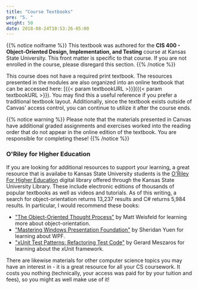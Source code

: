 ```yaml
---
title: "Course Textbooks"
pre: "5. "
weight: 50
date: 2018-08-24T10:53:26-05:00
---
```


{{% notice noiframe %}}
This textbook was authored for the **CIS 400 - Object-Oriented Design, Implementation, and Testing** course at Kansas State University.  This front matter is specific to that course.  If you are not enrolled in the course, please disregard this section.
{{% /notice %}}

This course does not have a required print textbook.  The resources presented in the modules are also organized into an online textbook that can be accessed here: [{{< param textbookURL >}}]({{< param textbookURL >}}).  You may find this a useful reference if you prefer a traditional textbook layout.  Additionally, since the textbook exists outside of Canvas' access control, you can continue to utilize it after the course ends.

{{% notice warning %}}
Please note that the materials presented in Canvas have additional graded assignments and exercises worked into the reading order that do not appear in the online edition of the textbook.  You are responsible for completing these!
{{% /notice %}}

### O'Riley for Higher Education

If you are looking for additional resources to support your learning, a great resource that is availabe to Kansas State University students is the [O'Riley For Higher Education](https://go.oreilly.com/kansas-state-university) digital library offered through the Kansas State University Library.  These include electronic editions of thousands of popular textbooks as well as videos and tutorials.  As of this writing, a search for object-orientation returns 13,237 results and C# returns 5,984 results.  In particular, I would recommend these books:

* ["The Object-Oriented Thought Process"](https://learning.oreilly.com/library/view/the-object-oriented-thought/9780135182130/) by Matt Weisfeld for learning more about object-orientation.
* ["Mastering Windows Presentation Foundation"](https://learning.oreilly.com/library/view/mastering-windows-presentation/9781838643416/) by Sheridan Yuen for learning about WPF.
* ["xUnit Test Patterns: Refactoring Test Code"](https://learning.oreilly.com/library/view/xunit-test-patterns/9780131495050/) by Gerard Meszaros for learning about the xUnit framework.

There are likewise materials for other computer science topics you may have an interest in - it is a great resource for all your CS coursework.  It costs you nothing (technically, your access was paid for by your tuition and fees), so you might as well make use of it!


